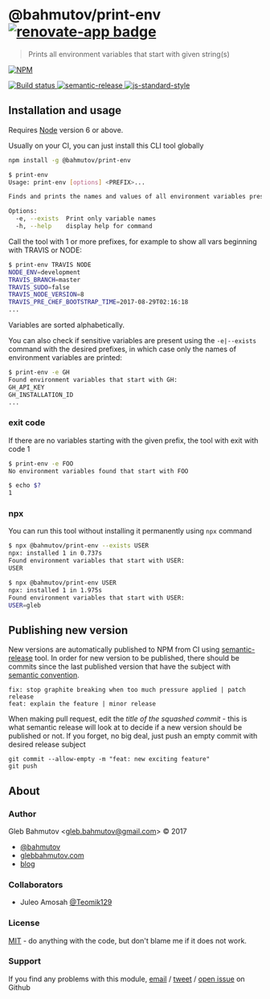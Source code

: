 # @bahmutov/print-env [![renovate-app badge][renovate-badge]][renovate-app]

> Prints all environment variables that start with given string(s)

[![NPM][npm-icon] ][npm-url]

[![Build status][ci-image] ][ci-url]
[![semantic-release][semantic-image] ][semantic-url]
[![js-standard-style][standard-image]][standard-url]

## Installation and usage

Requires [Node](https://nodejs.org/en/) version 6 or above.

Usually on your CI, you can just install this CLI tool globally

```sh
npm install -g @bahmutov/print-env
```

```sh
$ print-env
Usage: print-env [options] <PREFIX>...

Finds and prints the names and values of all environment variables present that start with any of the PREFIXes

Options:
  -e, --exists  Print only variable names
  -h, --help    display help for command
```

Call the tool with 1 or more prefixes, for example to show all vars beginning with TRAVIS or NODE:

```sh
$ print-env TRAVIS NODE
NODE_ENV=development
TRAVIS_BRANCH=master
TRAVIS_SUDO=false
TRAVIS_NODE_VERSION=8
TRAVIS_PRE_CHEF_BOOTSTRAP_TIME=2017-08-29T02:16:18
...
```

Variables are sorted alphabetically.

You can also check if sensitive variables are present using the `-e|--exists` command with the desired prefixes, in which case only the names of environment variables are printed:

```sh
$ print-env -e GH
Found environment variables that start with GH:
GH_API_KEY
GH_INSTALLATION_ID
...
```

### exit code

If there are no variables starting with the given prefix, the tool with exit with code 1

```sh
$ print-env -e FOO
No environment variables found that start with FOO

$ echo $?
1
```

### npx

You can run this tool without installing it permanently using `npx` command

```sh
$ npx @bahmutov/print-env --exists USER
npx: installed 1 in 0.737s
Found environment variables that start with USER:
USER

$ npx @bahmutov/print-env USER
npx: installed 1 in 1.975s
Found environment variables that start with USER:
USER=gleb
```

## Publishing new version

New versions are automatically published to NPM from CI using [semantic-release](https://github.com/semantic-release/semantic-release) tool. In order for new version to be published, there should be commits since the last published version that have the subject with [semantic convention](https://github.com/semantic-release/semantic-release#commit-message-format).

```text
fix: stop graphite breaking when too much pressure applied | patch release
feat: explain the feature | minor release
```

When making pull request, edit the _title of the squashed commit_ - this is what semantic release will look at to decide if a new version should be published or not. If you forget, no big deal, just push an empty commit with desired release subject

```text
git commit --allow-empty -m "feat: new exciting feature"
git push
```

## About

### Author

Gleb Bahmutov &lt;gleb.bahmutov@gmail.com&gt; &copy; 2017

- [@bahmutov](https://twitter.com/bahmutov)
- [glebbahmutov.com](https://glebbahmutov.com)
- [blog](https://glebbahmutov.com/blog)

### Collaborators

- Juleo Amosah [@Teomik129](https://github.com/Teomik129)

### License

[MIT](LICENSE) - do anything with the code, but don't blame me if it does not work.

### Support

If you find any problems with this module, [email][email-link] / [tweet][tweet-link] /
[open issue][issue-link] on Github

[email-link]: mailto:gleb.bahmutov@gmail.com
[tweet-link]: https://twitter.com/intent/tweet?text=%40bahmutov
[issue-link]: https://github.com/bahmutov/print-env/issues
[email-link]: mailto:gleb.bahmutov@gmail.com
[npm-icon]: https://nodei.co/npm/@bahmutov/print-env.svg?downloads=true
[npm-url]: https://npmjs.org/package/@bahmutov/print-env
[ci-image]: https://github.com/bahmutov/print-env/workflows/ci/badge.svg?branch=master
[ci-url]: https://github.com/bahmutov/print-env/actions
[semantic-image]: https://img.shields.io/badge/%20%20%F0%9F%93%A6%F0%9F%9A%80-semantic--release-e10079.svg
[semantic-url]: https://github.com/semantic-release/semantic-release
[standard-image]: https://img.shields.io/badge/code%20style-standard-brightgreen.svg
[standard-url]: http://standardjs.com/
[renovate-badge]: https://img.shields.io/badge/renovate-app-blue.svg
[renovate-app]: https://renovateapp.com/

